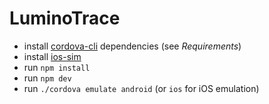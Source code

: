 # LuminoTrace

* install [cordova-cli](https://github.com/apache/cordova-cli) dependencies (see _Requirements_)
* install [ios-sim](https://github.com/phonegap/ios-sim)
* run `npm install`
* run `npm dev`
* run `./cordova emulate android` (or `ios` for iOS emulation)